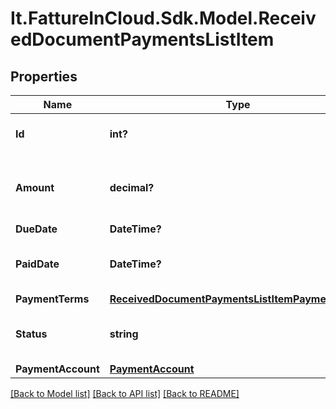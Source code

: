 # It.FattureInCloud.Sdk.Model.ReceivedDocumentPaymentsListItem

## Properties

Name | Type | Description | Notes
------------ | ------------- | ------------- | -------------
**Id** | **int?** | Received document payment id | [optional] 
**Amount** | **decimal?** | Received document payment total amount | [optional] 
**DueDate** | **DateTime?** | Due date | [optional] 
**PaidDate** | **DateTime?** | Received document payment paid date | [optional] 
**PaymentTerms** | [**ReceivedDocumentPaymentsListItemPaymentTerms**](ReceivedDocumentPaymentsListItemPaymentTerms.md) |  | [optional] 
**Status** | **string** | Received document payment status | [optional] 
**PaymentAccount** | [**PaymentAccount**](PaymentAccount.md) |  | [optional] 

[[Back to Model list]](../README.md#documentation-for-models) [[Back to API list]](../README.md#documentation-for-api-endpoints) [[Back to README]](../README.md)

